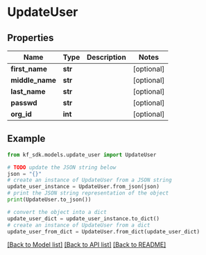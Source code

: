 # UpdateUser


## Properties

Name | Type | Description | Notes
------------ | ------------- | ------------- | -------------
**first_name** | **str** |  | [optional] 
**middle_name** | **str** |  | [optional] 
**last_name** | **str** |  | [optional] 
**passwd** | **str** |  | [optional] 
**org_id** | **int** |  | [optional] 

## Example

```python
from kf_sdk.models.update_user import UpdateUser

# TODO update the JSON string below
json = "{}"
# create an instance of UpdateUser from a JSON string
update_user_instance = UpdateUser.from_json(json)
# print the JSON string representation of the object
print(UpdateUser.to_json())

# convert the object into a dict
update_user_dict = update_user_instance.to_dict()
# create an instance of UpdateUser from a dict
update_user_from_dict = UpdateUser.from_dict(update_user_dict)
```
[[Back to Model list]](../README.md#documentation-for-models) [[Back to API list]](../README.md#documentation-for-api-endpoints) [[Back to README]](../README.md)


